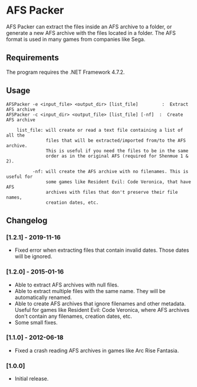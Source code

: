 # AFS Packer
AFS Packer can extract the files inside an AFS archive to a folder, or generate a new AFS archive with the files located in a folder. The AFS format is used in many games from companies like Sega.

## Requirements
The program requires the .NET Framework 4.7.2.

## Usage
```
AFSPacker -e <input_file> <output_dir> [list_file]         :  Extract AFS archive
AFSPacker -c <input_dir> <output_file> [list_file] [-nf]  :  Create AFS archive

    list_file: will create or read a text file containing a list of all the
               files that will be extracted/imported from/to the AFS archive.
               This is useful if you need the files to be in the same
               order as in the original AFS (required for Shenmue 1 & 2).

          -nf: will create the AFS archive with no filenames. This is useful for
               some games like Resident Evil: Code Veronica, that have AFS
               archives with files that don't preserve their file names,
               creation dates, etc.
```

## Changelog
### [1.2.1] - 2019-11-16
- Fixed error when extracting files that contain invalid dates. Those dates will be ignored.

### [1.2.0] - 2015-01-16
- Able to extract AFS archives with null files.
- Able to extract multiple files with the same name. They will be automatically renamed.
- Able to create AFS archives that ignore filenames and other metadata. Useful for games like Resident Evil: Code Veronica, where AFS archives don't contain any filenames, creation dates, etc.
- Some small fixes.

### [1.1.0] - 2012-06-18
- Fixed a crash reading AFS archives in games like Arc Rise Fantasia.

### [1.0.0]
- Initial release.